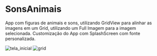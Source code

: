 # SonsAnimais
App com figuras de animais e sons, utilizando GridView para alinhar as imagens em um Grid, utilizando um Full Imagem para a imagem selecionada. Customização do App com SplashScreen com fonte personalizada.

![tela_inicial](https://user-images.githubusercontent.com/11597881/35869441-2cb3e9fa-0b46-11e8-8139-3e0aebab22bd.png)  ![grid](https://user-images.githubusercontent.com/11597881/35872535-3cf3cc92-0b4e-11e8-9569-2990ac2959a7.png)
